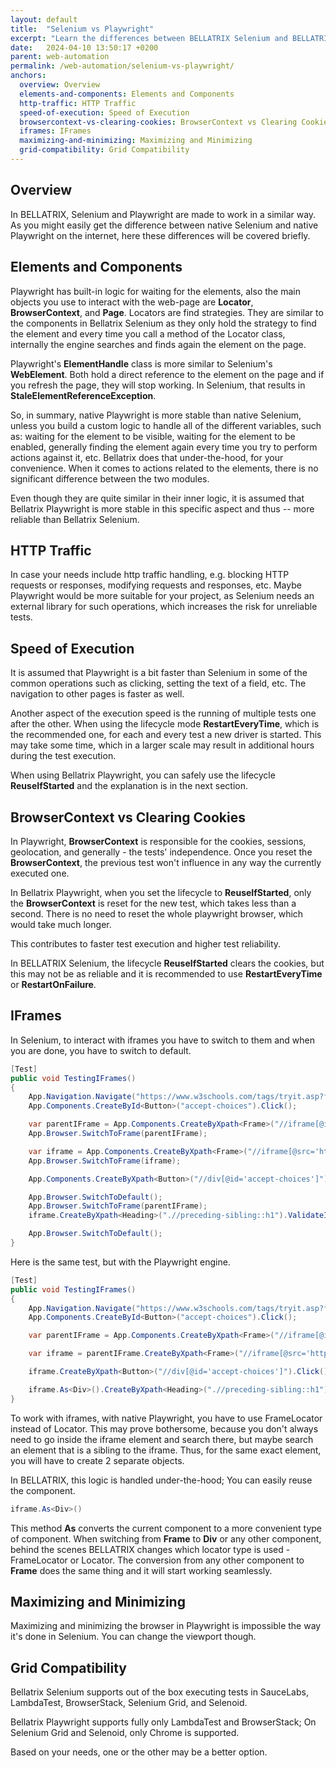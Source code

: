 ```yaml
---
layout: default
title:  "Selenium vs Playwright"
excerpt: "Learn the differences between BELLATRIX Selenium and BELLATRIX Playwright."
date:   2024-04-10 13:50:17 +0200
parent: web-automation
permalink: /web-automation/selenium-vs-playwright/
anchors:
  overview: Overview
  elements-and-components: Elements and Components
  http-traffic: HTTP Traffic
  speed-of-execution: Speed of Execution
  browsercontext-vs-clearing-cookies: BrowserContext vs Clearing Cookies
  iframes: IFrames
  maximizing-and-minimizing: Maximizing and Minimizing
  grid-compatibility: Grid Compatibility
---
```

Overview
--------
In BELLATRIX, Selenium and Playwright are made to work in a similar way. As you might easily get the difference between native Selenium and native Playwright on the internet, here these differences will be covered briefly.

Elements and Components
------------
Playwright has built-in logic for waiting for the elements, also the main objects you use to interact with the web-page are **Locator**, **BrowserContext**, and **Page**. Locators are find strategies. They are similar to the components in Bellatrix Selenium as they only hold the strategy to find the element and every time you call a method of the Locator class, internally the engine searches and finds again the element on the page.

Playwright's **ElementHandle** class is more similar to Selenium's **WebElement**. Both hold a direct reference to the element on the page and if you refresh the page, they will stop working. In Selenium, that results in **StaleElementReferenceException**.

So, in summary, native Playwright is more stable than native Selenium, unless you build a custom logic to handle all of the different variables, such as: waiting for the element to be visible, waiting for the element to be enabled, generally finding the element again every time you try to perform actions against it, etc. Bellatrix does that under-the-hood, for your convenience. When it comes to actions related to the elements, there is no significant difference between the two modules.

Even though they are quite similar in their inner logic, it is assumed that Bellatrix Playwright is more stable in this specific aspect and thus -- more reliable than Bellatrix Selenium.

HTTP Traffic
------------
In case your needs include http traffic handling, e.g. blocking HTTP requests or responses, modifying requests and responses, etc. Maybe Playwright would be more suitable for your project, as Selenium needs an external library for such operations, which increases the risk for unreliable tests.

Speed of Execution
------------
It is assumed that Playwright is a bit faster than Selenium in some of the common operations such as clicking, setting the text of a field, etc. The navigation to other pages is faster as well.

Another aspect of the execution speed is the running of multiple tests one after the other. When using the lifecycle mode **RestartEveryTime**, which is the recommended one, for each and every test a new driver is started. This may take some time, which in a larger scale may result in additional hours during the test execution.

When using Bellatrix Playwright, you can safely use the lifecycle **ReuseIfStarted** and the explanation is in the next section.

BrowserContext vs Clearing Cookies
------------
In Playwright, **BrowserContext** is responsible for the cookies, sessions, geolocation, and generally - the tests' independence. Once you reset the **BrowserContext**, the previous test won't influence in any way the currently executed one.

In Bellatrix Playwright, when you set the lifecycle to **ReuseIfStarted**, only the **BrowserContext** is reset for the new test, which takes less than a second. There is no need to reset the whole playwright browser, which would take much longer.

This contributes to faster test execution and higher test reliability.

In BELLATRIX Selenium, the lifecycle **ReuseIfStarted** clears the cookies, but this may not be as reliable and it is recommended to use **RestartEveryTime** or **RestartOnFailure**.

IFrames
------------
In Selenium, to interact with iframes you have to switch to them and when you are done, you have to switch to default.
```csharp
[Test]
public void TestingIFrames()
{
    App.Navigation.Navigate("https://www.w3schools.com/tags/tryit.asp?filename=tryhtml_iframe");
    App.Components.CreateById<Button>("accept-choices").Click();

    var parentIFrame = App.Components.CreateByXpath<Frame>("//iframe[@id='iframeResult']");
    App.Browser.SwitchToFrame(parentIFrame);

    var iframe = App.Components.CreateByXpath<Frame>("//iframe[@src='https://www.w3schools.com']");
    App.Browser.SwitchToFrame(iframe);

    App.Components.CreateByXpath<Button>("//div[@id='accept-choices']").Click();

    App.Browser.SwitchToDefault();
    App.Browser.SwitchToFrame(parentIFrame);
    iframe.CreateByXpath<Heading>(".//preceding-sibling::h1").ValidateInnerTextContains("The iframe element");

    App.Browser.SwitchToDefault();
}
```
Here is the same test, but with the Playwright engine.
```csharp
[Test]
public void TestingIFrames()
{
    App.Navigation.Navigate("https://www.w3schools.com/tags/tryit.asp?filename=tryhtml_iframe");
    App.Components.CreateById<Button>("accept-choices").Click();

    var parentIFrame = App.Components.CreateByXpath<Frame>("//iframe[@id='iframeResult']");

    var iframe = parentIFrame.CreateByXpath<Frame>("//iframe[@src='https://www.w3schools.com']");

    iframe.CreateByXpath<Button>("//div[@id='accept-choices']").Click();

    iframe.As<Div>().CreateByXpath<Heading>(".//preceding-sibling::h1").ValidateInnerTextContains("The iframe element");
}
```
To work with iframes, with native Playwright, you have to use FrameLocator instead of Locator. This may prove bothersome, because you don't always need to go inside the iframe element and search there, but maybe search an element that is a sibling to the iframe.
Thus, for the same exact element, you will have to create 2 separate objects.

In BELLATRIX, this logic is handled under-the-hood; You can easily reuse the component.
```csharp
iframe.As<Div>()
```
This method **As** converts the current component to a more convenient type of component. When switching from **Frame** to **Div** or any other component, behind the scenes BELLATRIX changes which locator type is used - FrameLocator or Locator. The conversion from any other component to **Frame** does the same thing and it will start working seamlessly.

Maximizing and Minimizing
------------
Maximizing and minimizing the browser in Playwright is impossible the way it's done in Selenium. You can change the viewport though.

Grid Compatibility
------------
Bellatrix Selenium supports out of the box executing tests in SauceLabs, LambdaTest, BrowserStack, Selenium Grid, and Selenoid.

Bellatrix Playwright supports fully only LambdaTest and BrowserStack; On Selenium Grid and Selenoid, only Chrome is supported.

Based on your needs, one or the other may be a better option.